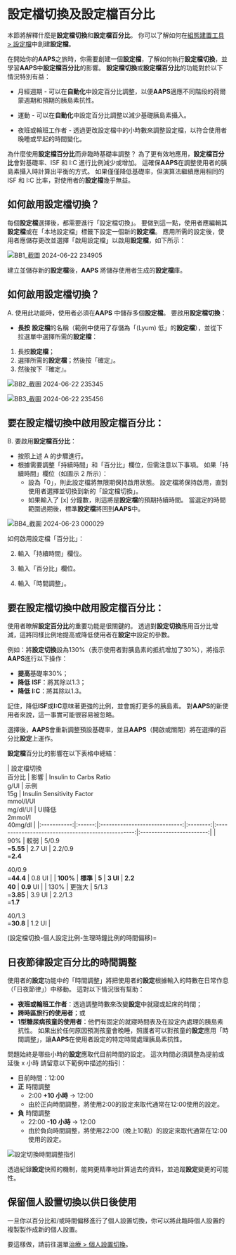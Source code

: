 # 設定檔切換及設定檔百分比

本節將解釋什麼是**設定檔切換**和**設定檔百分比**。 你可以了解如何在[組態建置工具 > 設定檔](#setup-wizard-profile)中創建**設定檔**。

在開始你的**AAPS**之旅時，你需要創建一個**設定檔**，了解如何執行**設定檔切換**，並學習**AAPS**中**設定檔百分比**的影響。 **設定檔切換**或**設定檔百分比**的功能對於以下情況特別有益：

- 月經週期 - 可以在**自動化**中設定百分比調整，以便**AAPS**適應不同階段的荷爾蒙週期和預期的胰島素抗性。

- 運動 - 可以在**自動化**中設定百分比調整以減少基礎胰島素攝入。

- 夜班或輪班工作者 - 透過更改設定檔中的小時數來調整設定檔，以符合使用者晚睡或早起的時間變化。

為什麼使用**設定檔百分比**而非臨時基礎率調整？ 為了更有效地應用，**設定檔百分比**會對基礎率、ISF 和 I:C 進行比例減少或增加。 這確保**AAPS**在調整使用者的胰島素攝入時計算出平衡的方式。 如果僅僅降低基礎率，但演算法繼續應用相同的 ISF 和 I:C 比率，對使用者的**設定檔**幾乎無益。

## 如何啟用設定檔切換？

每個**設定檔**選擇後，都需要進行「設定檔切換」。 要做到這一點，使用者應編輯其**設定檔**或在「本地設定檔」標籤下設定一個新的**設定檔**。 應用所需的設定後，使用者應儲存更改並選擇「啟用設定檔」以啟用**設定檔**，如下所示：

![BB1_截圖 2024-06-22 234905](../images/ProfileSwitch1.png)

建立並儲存新的**設定檔**後，**AAPS** 將儲存使用者生成的**設定檔**庫。

## 如何啟用設定檔切換？

A. 使用此功能時，使用者必須在**AAPS** 中儲存多個**設定檔**。 要啟用**設定檔切換**：

- **長按** **設定檔**的名稱（範例中使用了存儲為「(Lyum) 低」的**設定檔**），並從下拉選單中選擇所需的**設定檔**：

1. 長按**設定檔**；
2. 選擇所需的**設定檔**；然後按「確定」。
3. 然後按下『確定』。

![BB2_截圖 2024-06-22 235345](../images/ProfileSwitch2.png)

![BB3_截圖 2024-06-22 235456](../images/ProfileSwitch3.png)

## 要在設定檔切換中啟用設定檔百分比：

B. 要啟用**設定檔百分比**：

- 按照上述 A 的步驟進行。
- 根據需要調整「持續時間」和「百分比」欄位，但需注意以下事項。 如果「持續時間」欄位（如圖示 2 所示）： 
    - 設為「0」，則此設定檔將無限期保持啟用狀態。 設定檔將保持啟用，直到使用者選擇並切換到新的「設定檔切換」。
    - 如果輸入了 [x] 分鐘數，則這將是**設定檔**的預期持續時間。 當選定的時間範圍過期後，標準**設定檔**將回到**AAPS**中。

![BB4_截圖 2024-06-23 000029](../images/ProfileSwitch4.png)

如何啟用設定檔「百分比」：

2. 輸入「持續時間」欄位。

3. 輸入「百分比」欄位。

4. 輸入「時間調整」。

## 要在設定檔切換中啟用設定檔百分比：

使用者暸解**設定百分比**的重要功能是很關鍵的。 透過對**設定切換**應用百分比增減，這將同樣比例地提高或降低使用者在**設定**中設定的參數。

例如：將**設定切換**設為130%（表示使用者對胰島素的抵抗增加了30%），將指示**AAPS**進行以下操作：

- **提高**基礎率30%； 
- **降低** **ISF**：將其除以1.3；
- **降低** **I:C**：將其除以1.3。

記住，降低**ISF**或**I:C**意味著更強的比例，並會施打更多的胰島素。 對**AAPS**的新使用者來說，這一事實可能很容易被忽略。

選擇後，**AAPS**會重新調整預設基礎率，並且**AAPS**（開啟或關閉）將在選擇的百分比**設定**上運作。

**設定檔**百分比的影響在以下表格中總結：

| 設定檔切換  
百分比 |   影響   | Insulin to Carbs Ratio  
g/UI | 示例  
15g | Insulin Sensitivity Factor  
mmol/l/UI  
mg/dl/UI | UI降低  
2mmol/l  
40mg/dl |
|:-----------:|:------:|:-----------------------------:|:--------:|:-------------------------------------------------:|:------------------------:|
|     90%     |   較弱   |       5/0.9  
=**5.55**       |  2.7 UI  |    2.2/0.9  
=**2.4**  
  
40/0.9  
=**44.4**     |          0.8 UI          |
|  **100%**   | **標準** |             **5**             | **3 UI** |                   **2.2  
40**                    |        **0.9** UI        |
|    130%     |  更強大   |       5/1.3  
=**3.85**       |  3.9 UI  |    2.2/1.3  
=**1.7**  
  
40/1.3  
=**30.8**     |          1.2 UI          |

(設定檔切換-個人設定比例-生理時鐘比例的時間偏移)=

## 日夜節律設定百分比的時間調整

使用者的**設定**功能中的「時間調整」將把使用者的**設定**根據輸入的時數在日常作息（「日夜節律」）中移動。 這對以下情況很有幫助：

- **夜班或輪班工作者**：透過調整時數來改變**設定**中就寢或起床的時間； 
- **跨時區旅行的使用者**；或
- **1型糖尿病孩童的使用者**：他們有固定的就寢時間表及在設定內處理的胰島素抗性。 如果出於任何原因預測孩童會晚睡，照護者可以對孩童的**設定**應用「時間調整」，讓**AAPS**在使用者設定的特定時間處理胰島素抗性。

問題始終是哪些小時的**設定**應取代目前時間的設定。 這次時間必須調整為提前或延後 x 小時 請留意以下範例中描述的指引：

- 目前時間：12:00
- **正** 時間調整 
    - 2:00 **+10 小時** -> 12:00
    - 由於正向時間調整，將使用2:00的設定來取代通常在12:00使用的設定。
- **負** 時間調整 
    - 22:00 **-10 小時** -> 12:00
    - 由於負向時間調整，將使用22:00（晚上10點）的設定來取代通常在12:00使用的設定。

![設定切換時間調整指引](../images/ProfileSwitch_PlusMinus2.png)

透過紀錄**設定**快照的機制，能夠更精準地計算過去的資料，並追蹤**設定**變更的可能性。

## 保留個人設置切換以供日後使用

一旦你以百分比和/或時間偏移進行了個人設置切換，你可以將此臨時個人設置的複製製作成新的個人設置。

要這樣做，請前往選單[治療 > 個人設置切換](#your-aaps-profile-clone-profile-switch)。